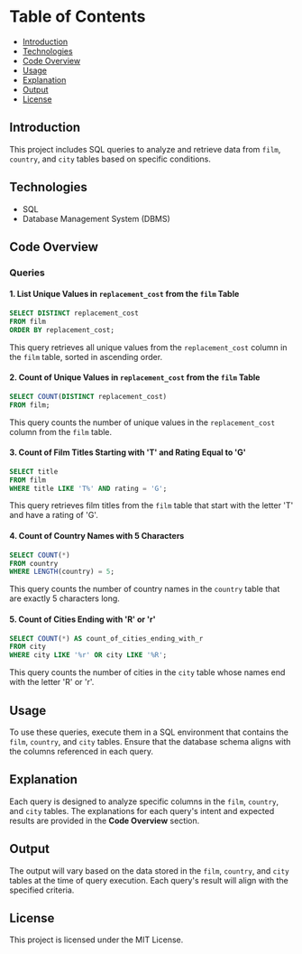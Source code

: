 
# Table of Contents

- [Introduction](#introduction)
- [Technologies](#technologies)
- [Code Overview](#code-overview)
- [Usage](#usage)
- [Explanation](#explanation)
- [Output](#output)
- [License](#license)

## Introduction

This project includes SQL queries to analyze and retrieve data from `film`, `country`, and `city` tables based on specific conditions.

## Technologies

- SQL
- Database Management System (DBMS)

## Code Overview

### Queries

#### 1. List Unique Values in `replacement_cost` from the `film` Table

```sql
SELECT DISTINCT replacement_cost 
FROM film
ORDER BY replacement_cost;
```

This query retrieves all unique values from the `replacement_cost` column in the `film` table, sorted in ascending order.

#### 2. Count of Unique Values in `replacement_cost` from the `film` Table

```sql
SELECT COUNT(DISTINCT replacement_cost) 
FROM film;
```

This query counts the number of unique values in the `replacement_cost` column from the `film` table.

#### 3. Count of Film Titles Starting with 'T' and Rating Equal to 'G'

```sql
SELECT title 
FROM film
WHERE title LIKE 'T%' AND rating = 'G';
```

This query retrieves film titles from the `film` table that start with the letter 'T' and have a rating of 'G'.

#### 4. Count of Country Names with 5 Characters

```sql
SELECT COUNT(*) 
FROM country
WHERE LENGTH(country) = 5;
```

This query counts the number of country names in the `country` table that are exactly 5 characters long.

#### 5. Count of Cities Ending with 'R' or 'r'

```sql
SELECT COUNT(*) AS count_of_cities_ending_with_r 
FROM city
WHERE city LIKE '%r' OR city LIKE '%R';
```

This query counts the number of cities in the `city` table whose names end with the letter 'R' or 'r'.

## Usage

To use these queries, execute them in a SQL environment that contains the `film`, `country`, and `city` tables. Ensure that the database schema aligns with the columns referenced in each query.

## Explanation

Each query is designed to analyze specific columns in the `film`, `country`, and `city` tables. The explanations for each query's intent and expected results are provided in the **Code Overview** section.

## Output

The output will vary based on the data stored in the `film`, `country`, and `city` tables at the time of query execution. Each query's result will align with the specified criteria.

## License

This project is licensed under the MIT License.
